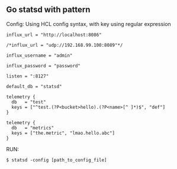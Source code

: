 ## Go statsd with pattern
Config: Using HCL config syntax, with key using regular expression

    influx_url = "http://localhost:8086"

    /*influx_url = "udp://192.168.99.100:8089"*/

    influx_username = "admin"

    influx_password = "password"

    listen = ":8127"

    default_db = "statsd"

    telemetry {
      db   = "test"
      keys = ["^test.(?P<bucket>hello).(?P<name>[^ ]*)$", "def"]
    }

    telemetry {
      db   = "metrics"
      keys = ["the.metric", "lmao.hello.abc"]
    }

RUN:

    $ statsd -config [path_to_config_file]
